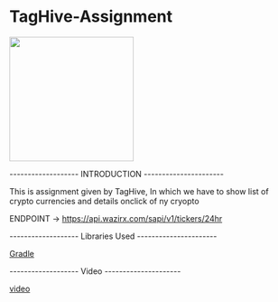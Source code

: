 # TagHive-Assignment



<img src="https://media-exp1.licdn.com/dms/image/C4D0BAQEPEWpOakohSA/company-logo_200_200/0/1519899403653?e=1667433600&v=beta&t=EvjdxQCsOZDF3KWAwyw0mgz1KRrvFyIlAdxV8QsQ-8M" width="220">

------------------- INTRODUCTION ----------------------

This is assignment given by TagHive, In which we have to show list of crypto currencies and details onclick of ny cryopto

ENDPOINT -> https://api.wazirx.com/sapi/v1/tickers/24hr

------------------- Libraries Used ----------------------

[Gradle](https://github.com/pravin5551/TagHive-Assignment/blob/main/app/build.gradle)

-------------------  Video ---------------------

[video](https://user-images.githubusercontent.com/72084029/181740392-588fa14f-898c-4f2c-b6da-55d1f2a861e2.mp4)
